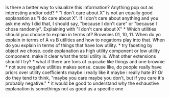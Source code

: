 Is there a better way to visualize this information?
Anything pop out as interesting and/or odd?
	* "I don't care about X" is not an equally good explanation as "I do care about X". If I don't care about anything and you ask me why I did that, I should say, "because I don't care" or "because I chose randomly". Explaining with "I don't care about X"
	* Which utilities should you choose to explain in terms of? Brownies 01, 10, 11. When do yo explain in terms of A vs B utilities and how to negations play into that. When do you explain in terms of things that have low utility.
	* try faceting by object we chose. code explanation as high utility component or low utility component. make it clear what the total utility is.
What other extensions should I try?
	* what if there are tons of cupcake like things and one brownie
	* not sure negative utilities makes sense. cause like, do people really have priors over utility coefficients maybe i really like it maybe i really hate it? Or do they tend to think, "maybe you care maybe you don't, but if you care it's probably negative."
	* it would be good to understand why the exhaustive explanation is somethings not as good as a specific one
	